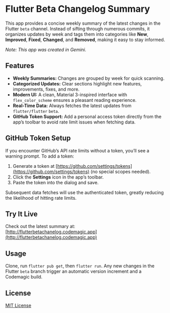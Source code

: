 # Flutter Beta Changelog Summary

This app provides a concise weekly summary of the latest changes in the Flutter `beta` channel. Instead of sifting through numerous commits, it organizes updates by week and tags them into categories like **New**, **Improved**, **Fixed**, **Changed**, and **Removed**, making it easy to stay informed.

*Note: This app was created in Gemini.*

## Features
- **Weekly Summaries:** Changes are grouped by week for quick scanning.
- **Categorized Updates:** Clear sections highlight new features, improvements, fixes, and more.
- **Modern UI:** A clean, Material 3-inspired interface with `flex_color_scheme` ensures a pleasant reading experience.
- **Real-Time Data:** Always fetches the latest updates from `flutter/flutter` `beta`.
- **GitHub Token Support:** Add a personal access token directly from the app’s toolbar to avoid rate limit issues when fetching data.

## GitHub Token Setup
If you encounter GitHub’s API rate limits without a token, you’ll see a warning prompt. To add a token:
1. Generate a token at [https://github.com/settings/tokens](https://github.com/settings/tokens) (no special scopes needed).
2. Click the **Settings** icon in the app’s toolbar.
3. Paste the token into the dialog and save.
  
Subsequent data fetches will use the authenticated token, greatly reducing the likelihood of hitting rate limits.

## Try It Live
Check out the latest summary at:  
[http://flutterbetachanelog.codemagic.app](http://flutterbetachanelog.codemagic.app)

## Usage
Clone, run `flutter pub get`, then `flutter run`. Any new changes in the Flutter `beta` branch trigger an automatic version increment and a Codemagic build.

## License
[MIT License](LICENSE)